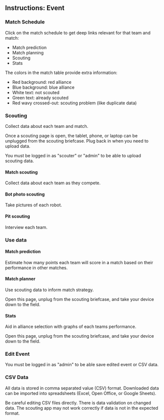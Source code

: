 ## Instructions: Event

### Match Schedule

Click on the match schedule to get deep links relevant for that team and match:

 - Match prediction
 - Match planning
 - Scouting
 - Stats

The colors in the match table provide extra information:

 - Red background: red alliance
 - Blue background: blue alliance
 - White text: not scouted
 - Green text: already scouted
 - Red wavy crossed-out: scouting problem (like duplicate data)

### Scouting

Collect data about each team and match.

Once a scouting page is open, the tablet, phone, or laptop can be unplugged from the scouting briefcase.
Plug back in when you need to upload data.

You must be logged in as "scouter" or "admin" to be able to upload scouting data.

#### Match scouting

Collect data about each team as they compete.

#### Bot photo scouting

Take pictures of each robot.

#### Pit scouting

Interview each team.

### Use data

#### Match prediction

Estimate how many points each team will score in a match based on their performance in other matches.

#### Match planner

Use scouting data to inform match strategy.

Open this page, unplug from the scouting briefcase, and take your device down to the field.

#### Stats

Aid in alliance selection with graphs of each teams performance.

Open this page, unplug from the scouting briefcase, and take your device down to the field.


### Edit Event

You must be logged in as "admin" to be able save edited event or CSV data.

### CSV Data

All data is stored in comma separated value (CSV) format. Downloaded data can be imported into spreadsheets (Excel, Open Office, or Google Sheets).

Be careful editing CSV files directly. There is data validation on changed data. The scouting app may not work correctly if data is not in the expected format.
